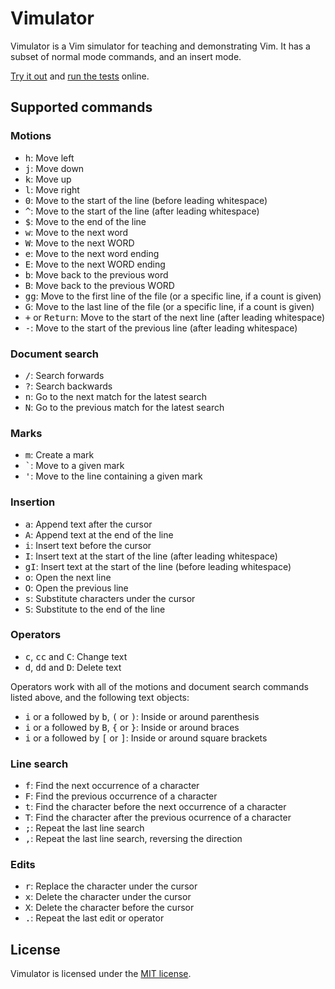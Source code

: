 # Vimulator

Vimulator is a Vim simulator for teaching and demonstrating Vim. It has a
subset of normal mode commands, and an insert mode.

[Try it out](http://thoughtbot.github.com/vimulator/) and
[run the tests](http://thoughtbot.github.com/vimulator/test.html) online.

## Supported commands

### Motions

* <kbd>h</kbd>: Move left
* <kbd>j</kbd>: Move down
* <kbd>k</kbd>: Move up
* <kbd>l</kbd>: Move right
* <kbd>0</kbd>: Move to the start of the line (before leading whitespace)
* <kbd>^</kbd>: Move to the start of the line (after leading whitespace)
* <kbd>$</kbd>: Move to the end of the line
* <kbd>w</kbd>: Move to the next word
* <kbd>W</kbd>: Move to the next WORD
* <kbd>e</kbd>: Move to the next word ending
* <kbd>E</kbd>: Move to the next WORD ending
* <kbd>b</kbd>: Move back to the previous word
* <kbd>B</kbd>: Move back to the previous WORD
* <kbd>g</kbd><kbd>g</kbd>: Move to the first line of the file (or a specific line, if a count is given)
* <kbd>G</kbd>: Move to the last line of the file (or a specific line, if a count is given)
* <kbd>+</kbd> or <kbd>Return</kbd>: Move to the start of the next line (after leading whitespace)
* <kbd>-</kbd>: Move to the start of the previous line (after leading whitespace)

### Document search

* <kbd>/</kbd>: Search forwards
* <kbd>?</kbd>: Search backwards
* <kbd>n</kbd>: Go to the next match for the latest search
* <kbd>N</kbd>: Go to the previous match for the latest search

### Marks

* <kbd>m</kbd>: Create a mark
* <kbd>\`</kbd>: Move to a given mark
* <kbd>'</kbd>: Move to the line containing a given mark

### Insertion

* <kbd>a</kbd>: Append text after the cursor
* <kbd>A</kbd>: Append text at the end of the line
* <kbd>i</kbd>: Insert text before the cursor
* <kbd>I</kbd>: Insert text at the start of the line (after leading whitespace)
* <kbd>g</kbd><kbd>I</kbd>: Insert text at the start of the line (before leading whitespace)
* <kbd>o</kbd>: Open the next line
* <kbd>O</kbd>: Open the previous line
* <kbd>s</kbd>: Substitute characters under the cursor
* <kbd>S</kbd>: Substitute to the end of the line

### Operators

* <kbd>c</kbd>, <kbd>c</kbd><kbd>c</kbd> and <kbd>C</kbd>: Change text
* <kbd>d</kbd>, <kbd>d</kbd><kbd>d</kbd> and <kbd>D</kbd>: Delete text

Operators work with all of the motions and document search commands listed
above, and the following text objects:

* <kbd>i</kbd> or <kbd>a</kbd> followed by <kbd>b</kbd>, <kbd>(</kbd> or
  <kbd>)</kbd>: Inside or around parenthesis
* <kbd>i</kbd> or <kbd>a</kbd> followed by <kbd>B</kbd>, <kbd>{</kbd> or
  <kbd>}</kbd>: Inside or around braces
* <kbd>i</kbd> or <kbd>a</kbd> followed by <kbd>[</kbd> or <kbd>]</kbd>: Inside
  or around square brackets

### Line search

* <kbd>f</kbd>: Find the next occurrence of a character
* <kbd>F</kbd>: Find the previous occurrence of a character
* <kbd>t</kbd>: Find the character before the next occurrence of a character
* <kbd>T</kbd>: Find the character after the previous ocurrence of a character
* <kbd>;</kbd>: Repeat the last line search
* <kbd>,</kbd>: Repeat the last line search, reversing the direction

### Edits

* <kbd>r</kbd>: Replace the character under the cursor
* <kbd>x</kbd>: Delete the character under the cursor
* <kbd>X</kbd>: Delete the character before the cursor
* <kbd>.</kbd>: Repeat the last edit or operator

## License

Vimulator is licensed under the [MIT license][mit].

[mit]: http://opensource.org/licenses/MIT
